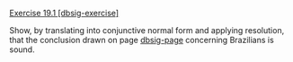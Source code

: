 [Exercise 19.1 \[dbsig-exercise\]](ex_1/)

Show, by translating into conjunctive normal form and
applying resolution, that the conclusion drawn on page [dbsig-page](#/)
concerning Brazilians is sound.
